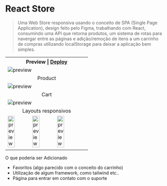 # React Store
>Uma Web Store responsiva usando o conceito de SPA (Single Page Application), design feito pelo Figma, trabalhando com React, consumindo uma API que retorna produtos,
>um sistema de rotas para navergar entre as páginas e adição/remoção de itens a um carrinho de compras utilizando localStorage para deixar a aplicação bem simples.

<table>
  <tr>
    <th>Preview | <a href="https://react-store-renansouzasm.vercel.app/" target="_blank">Deploy</a></th>
  </tr>
  <tr>
    <td><img src="https://github.com/renansouzasm/React-store/assets/101893896/49cbfb29-13de-41c7-9f89-2842bca7e3f4" alt="preview"/></td>
  </tr>
  <tr>
    <td align="center">Product</td>
  </tr>
  <tr>
    <td><img src="https://github.com/renansouzasm/React-store/assets/101893896/0133905c-1fb2-4804-9607-8b19de93f246" alt="preview"/></td>
  </tr>
  <tr>
    <td align="center">Cart</td>
  </tr>
  <tr>
    <td><img src="https://github.com/renansouzasm/React-store/assets/101893896/b46e8451-a1f6-445c-92b4-a347a02219d2" alt="preview"/></td>
  </tr>
  <tr>
    <td align="center">Layouts responsivos</td>
  </tr>
  <tr>
    <td colspan="3">
      <img width="30%" src="https://github.com/renansouzasm/React-store/assets/101893896/1d15ebcf-7b8f-48fd-a56f-ae47924a5719" alt="preview"/>
      <img width="30%"src="https://github.com/renansouzasm/React-store/assets/101893896/ab62811c-6835-466a-b29a-8fb2798767ab" alt="preview"/>
      <img width="30%" src="https://github.com/renansouzasm/React-store/assets/101893896/5c672437-0f29-4eb0-a961-c87e88cfdb54" alt="preview"/>
    </td>
  </tr>
</table>

O que poderia ser Adicionado
- Favoritos (algo parecido com o conceito do carrinho)
- Utilização de algum framework, como tailwind etc..
- Página para entrar em contato com o suporte
